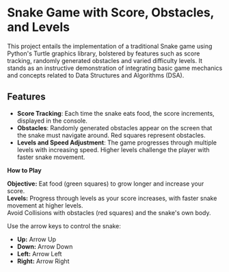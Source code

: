 # Snake Game with Score, Obstacles, and Levels

This project entails the implementation of a traditional Snake game using Python's Turtle graphics library, bolstered by features such as score tracking, randomly generated obstacles and varied difficulty levels. It stands as an instructive demonstration of integrating basic game mechanics and concepts related to Data Structures and Algorithms (DSA).

## Features

- **Score Tracking**: Each time the snake eats food, the score increments, displayed in the console.
- **Obstacles**: Randomly generated obstacles appear on the screen that the snake must navigate around. Red squares represent obstacles.
- **Levels and Speed Adjustment**: The game progresses through multiple levels with increasing speed. Higher levels challenge the player with faster snake movement.

**How to Play**

**Objective:** Eat food (green squares) to grow longer and increase your score.</br>
**Levels:** Progress through levels as your score increases, with faster snake movement at higher levels.</br>
Avoid Collisions with obstacles (red squares) and the snake's own body.

Use the arrow keys to control the snake:
- **Up:** Arrow Up
- **Down:** Arrow Down
- **Left:** Arrow Left
- **Right:** Arrow Right

